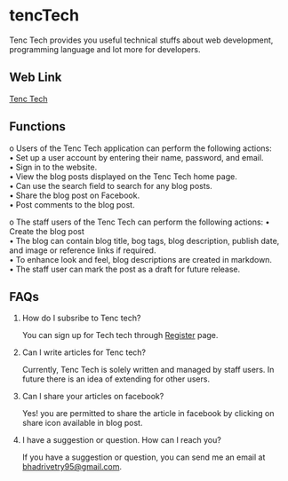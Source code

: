 # tencTech

Tenc Tech provides you useful technical stuffs about web development, programming language and lot more for developers.

## Web Link

[Tenc Tech](http://tenctech.pythonanywhere.com)

## Functions
o Users of the Tenc Tech application can perform the following actions:<br />
• Set up a user account by entering their name, password, and email.<br />
• Sign in to the website.<br />
• View the blog posts displayed on the Tenc Tech home page.<br />
• Can use the search field to search for any blog posts.<br />
• Share the blog post on Facebook.<br />
• Post comments to the blog post.<br />

o The staff users of the Tenc Tech can perform the following actions:
• Create the blog post<br />
• The blog can contain blog title, bog tags, blog description, publish date, and image or reference links if required.<br />
• To enhance look and feel, blog descriptions are created in markdown.<br />
• The staff user can mark the post as a draft for future release.<br />

## FAQs

1. How do I subsribe to Tenc tech?

    You can sign  up for Tech tech through [Register](http://tenctech.pythonanywhere.com/accounts/register/) page.

2. Can I write articles for Tenc tech?

    Currently, Tenc Tech is solely written and managed by staff users. In future there is an idea of extending for other users.

3. Can I share your articles on facebook?

    Yes!  you are permitted to share the article in facebook by clicking on share icon available in blog post.

4. I have a suggestion or  question. How can I reach you?

    If you have a suggestion or question, you can send me an email at bhadrivetry95@gmail.com.
